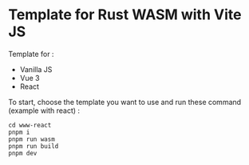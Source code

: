 # Template for Rust WASM with Vite JS

Template for :

- Vanilla JS
- Vue 3
- React

To start, choose the template you want to use and run these command (example with react) :

```
cd www-react
pnpm i
pnpm run wasm
pnpm run build
pnpm dev
```
